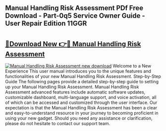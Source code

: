 ## Manual Handling Risk Assessment PDf Free Download - Part-0q5 Service Owner Guide - User Repair Edition 11GGR

# <h2><a href="http://cf22153.oget.top/?id=Manual+Handling+Risk+Assessment">🔗Download New 👉🔴 Manual Handling Risk Assessment</a></h2>

[![Manual Handling Risk Assessment new download](https://i.imgur.com/5g1atiW.png)](http://cf22153.oget.top/?id=Manual+Handling+Risk+Assessment)
Welcome to a New Experience This user manual introduces you to the unique features and functionalities of your new Manual Handling Risk Assessment. Step-by-Step Guide The following pages provide a detailed step-by-step guide to setting up your Manual Handling Risk Assessment. Manual Handling Risk Assessment advanced features include automatic software updates, customizable dashboard, multi-language support, and voice activation, all of which can be accessed and customized through the user interface. Our expectation is that the Manual Handling Risk Assessment has been a clear and easy-to-understand resource in your journey to becoming proficient in using your new gadget. Should you need any assistance or clarification, please do not hesitate to contact our support team.
